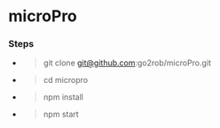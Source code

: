# microPro
### Steps
* > git clone git@github.com:go2rob/microPro.git
* > cd micropro
* > npm install
* > npm start
